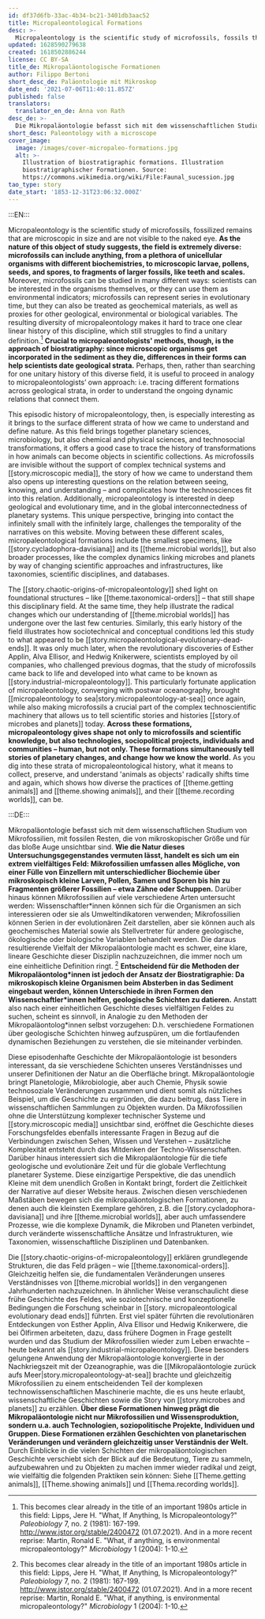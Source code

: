 ```yaml
---
id: df37d6fb-33ac-4b34-bc21-3401db3aac52
title: Micropaleontological Formations
desc: >-
  Micropaleontology is the scientific study of microfossils, fossils that are microscopic in size and therefore not visible to the naked eye. Here, the explanation  – and appropriation – of micropaleontology’s methodological approaches retraces the history of the field. 
updated: 1628590279638
created: 1618502886244
license: CC BY-SA
title_de: Mikropaläontologische Formationen
author: Filippo Bertoni
short_desc_de: Paläontologie mit Mikroskop
date_end: '2021-07-06T11:40:11.857Z'
published: false
translators:
  translator_en_de: Anna von Rath
desc_de: >-
  Die Mikropaläontologie befasst sich mit dem wissenschaftlichen Studium von Mikrofossilien, Fossilien von mikroskopischer Größe, die mit bloßem Auge nicht erkennbar sind. Hier zeichnet die Erklärung – und Aneignung – mikropaläontologischer Methoden die Geschichte der Disziplin nach.
short_desc: Paleontology with a microscope
cover_image:
  image: /images/cover-micropaleo-formations.jpg
  alt: >-
    Illustration of biostratigraphic formations. Illustration
    biostratigraphischer Formationen. Source:
    https://commons.wikimedia.org/wiki/File:Faunal_sucession.jpg
tao_type: story
date_start: '1853-12-31T23:06:32.000Z'
---
```


:::EN:::

Micropaleontology is the scientific study of microfossils, fossilized remains that are microscopic in size and are not visible to the naked eye. **As the nature of this object of study suggests, the field is extremely diverse: microfossils can include anything, from a plethora of unicellular organisms with different biochemistries, to microscopic larvae, pollens, seeds, and spores, to fragments of larger fossils, like teeth and scales.** Moreover, microfossils can be studied in many different ways: scientists can be interested in the organisms themselves, or they can use them as environmental indicators; microfossils can represent series in evolutionary time, but they can also be treated as geochemical materials, as well as proxies for other geological, environmental or biological variables. The resulting diversity of micropaleontology makes it hard to trace one clear linear history of this discipline, which still struggles to find a unitary definition.[^1] **Crucial to micropaleontologists' methods, though, is the approach of biostratigraphy: since microscopic organisms get incorporated in the sediment as they die, differences in their forms can help scientists date geological strata.** Perhaps, then, rather than searching for one unitary history of this diverse field, it is useful to proceed in analogy to micropaleontologists’ own approach: i.e. tracing different formations across geological strata, in order to understand the ongoing dynamic relations that connect them.

This episodic history of micropaleontology, then, is especially interesting as it brings to the surface different strata of how we came to understand and define nature. As this field brings together planetary sciences, microbiology, but also chemical and physical sciences, and technosocial transformations, it offers a good case to trace the history of transformations in how animals can become objects in scientific collections. As microfossils are invisible without the support of complex technical systems and [[story.microscopic media]], the story of how we came to understand them also opens up interesting questions on the relation between seeing, knowing, and understanding – and complicates how the technosciences fit into this relation. Additionally, micropaleontology is interested in deep geological and evolutionary time, and in the global interconnectedness of planetary systems. This unique perspective, bringing into contact the infinitely small with the infinitely large, challenges the temporality of the narratives on this website. Moving between these different scales, micropaleontological formations include the smallest specimens, like [[story.cycladophora-davisiana]] and its [[theme.microbial worlds]], but also broader processes, like the complex dynamics linking microbes and planets by way of changing scientific approaches and infrastructures, like taxonomies, scientific disciplines, and databases.

The [[story.chaotic-origins-of-micropaleontology]] shed light on foundational structures – like [[theme.taxonomical-orders]] – that still shape this disciplinary field. At the same time, they help illustrate the radical changes which our understanding of [[theme.microbial worlds]] has undergone over the last few centuries. Similarly, this early history of the field illustrates how sociotechnical and conceptual conditions led this study to what appeared to be [[story.micropaleontological-evolutionary-dead-ends]]. It was only much later, when the revolutionary discoveries of Esther Applin, Alva Ellisor, and Hedwig Knikerwere, scientists employed by oil companies, who challenged previous dogmas, that the study of microfossils came back to life and developed into what came to be known as [[story.industrial-micropaleontology]]. This particularly fortunate application of micropaleontology, converging with postwar oceanography, brought [[micropaleontology to sea|story.micropaleontology-at-sea]] once again, while also making microfossils a crucial part of the complex technoscientific machinery that allows us to tell scientific stories and histories [[story.of microbes and planets]] today. **Across these formations, micropaleontology gives shape not only to microfossils and scientific knowledge, but also technologies, sociopolitical projects, individuals and communities – human, but not only. These formations simultaneously tell stories of planetary changes, and change how we know the world.** As you dig into these strata of micropaleontological history, what it means to collect, preserve, and understand 'animals as objects' radically shifts time and again, which shows how diverse the practices of [[theme.getting animals]] and [[theme.showing animals]], and their [[theme.recording worlds]], can be.

[^1]: This becomes clear already in the title of an important 1980s article in this field: Lipps, Jere H. "What, If Anything, Is Micropaleontology?" _Paleobiology_ 7, no. 2 (1981): 167-199. http://www.jstor.org/stable/2400472 (01.07.2021). And in a more recent reprise: Martin, Ronald E. "What, if anything, is environmental micropaleontology?" _Microbiology_ 1 (2004): 1-10.

:::DE:::

Mikropaläontologie befasst sich mit dem wissenschaftlichen Studium von Mikrofossilien, mit fossilen Resten, die von mikroskopischer Größe und für das bloße Auge unsichtbar sind. **Wie die Natur dieses Untersuchungsgegenstandes vermuten lässt, handelt es sich um ein extrem vielfältiges Feld: Mikrofossilien umfassen alles Mögliche, von einer Fülle von Einzellern mit unterschiedlicher Biochemie über mikroskopisch kleine Larven, Pollen, Samen und Sporen bis hin zu Fragmenten größerer Fossilien – etwa Zähne oder Schuppen.** Darüber hinaus können Mikrofossilien auf viele verschiedene Arten untersucht werden: Wissenschaftler\*innen können sich für die Organismen an sich interessieren oder sie als Umweltindikatoren verwenden; Mikrofossilien können Serien in der evolutionären Zeit darstellen, aber sie können auch als geochemisches Material sowie als Stellvertreter für andere geologische, ökologische oder biologische Variablen behandelt werden. Die daraus resultierende Vielfalt der Mikropaläontologie macht es schwer, eine klare, lineare Geschichte dieser Disziplin nachzuzeichnen, die immer noch um eine einheitliche Definition ringt. [^1] **Entscheidend für die Methoden der Mikropaläontolog\*innen ist jedoch der Ansatz der Biostratigraphie: Da mikroskopisch kleine Organismen beim Absterben in das Sediment eingebaut werden, können Unterschiede in ihren Formen den Wissenschaftler\*innen helfen, geologische Schichten zu datieren.** Anstatt also nach einer einheitlichen Geschichte dieses vielfältigen Feldes zu suchen, scheint es sinnvoll, in Analogie zu den Methoden der Mikropaläontolog\*innen selbst vorzugehen: D.h. verschiedene Formationen über geologische Schichten hinweg aufzuspüren, um die fortlaufenden dynamischen Beziehungen zu verstehen, die sie miteinander verbinden.

Diese episodenhafte Geschichte der Mikropaläontologie ist besonders interessant, da sie verschiedene Schichten unseres Verständnisses und unserer Definitionen der Natur an die Oberfläche bringt. Mikropaläontologie bringt Planetologie, Mikrobiologie, aber auch Chemie, Physik sowie technosoziale Veränderungen zusammen und dient somit als nützliches Beispiel, um die Geschichte zu ergründen, die dazu beitrug, dass Tiere in wissenschaftlichen Sammlungen zu Objekten wurden. Da Mikrofossilien ohne die Unterstützung komplexer technischer Systeme und [[story.microscopic media]] unsichtbar sind, eröffnet die Geschichte dieses Forschungsfeldes ebenfalls interessante Fragen in Bezug auf die Verbindungen zwischen Sehen, Wissen und Verstehen – zusätzliche Komplexität entsteht durch das Mitdenken der Techno-Wissenschaften. Darüber hinaus interessiert sich die Mikropaläontologie für die tiefe geologische und evolutionäre Zeit und für die globale Verflechtung planetarer Systeme. Diese einzigartige Perspektive, die das unendlich Kleine mit dem unendlich Großen in Kontakt bringt, fordert die Zeitlichkeit der Narrative auf dieser Website heraus. Zwischen diesen verschiedenen Maßstäben bewegen sich die mikropaläontologischen Formationen, zu denen auch die kleinsten Exemplare gehören, z.B. die [[story.cycladophora-davisiana]] und ihre [[theme.microbial worlds]], aber auch umfassendere Prozesse, wie die komplexe Dynamik, die Mikroben und Planeten verbindet, durch veränderte wissenschaftliche Ansätze und Infrastrukturen, wie Taxonomien, wissenschaftliche Disziplinen und Datenbanken.

Die [[story.chaotic-origins-of-micropaleontology]] erklären grundlegende Strukturen, die das Feld prägen – wie [[theme.taxonomical-orders]]. Gleichzeitig helfen sie, die fundamentalen Veränderungen unseres Verständnisses von [[theme.microbial worlds]] in den vergangenen Jahrhunderten nachzuzeichnen. In ähnlicher Weise veranschaulicht diese frühe Geschichte des Feldes, wie soziotechnische und konzeptionelle Bedingungen die Forschung scheinbar in [[story. micropaleontological evolutionary dead ends]] führten. Erst viel später führten die revolutionären Entdeckungen von Esther Applin, Alva Ellisor und Hedwig Knikerwere, die bei Ölfirmen arbeiteten, dazu, dass frühere Dogmen in Frage gestellt wurden und das Studium der Mikrofossilien wieder zum Leben erwachte – heute bekannt als [[story.industrial-micropaleontology]]. Diese besonders gelungene Anwendung der Mikropaläontologie konvergierte in der Nachkriegszeit mit der Ozeanographie, was die [[Mikropaläontologie zurück aufs Meer|story.micropaleontology-at-sea]] brachte und gleichzeitig Mikrofossilien zu einem entscheidenden Teil der komplexen technowissenschaftlichen Maschinerie machte, die es uns heute erlaubt, wissenschaftliche Geschichten sowie die Story von [[story.microbes and planets]] zu erzählen. **Über diese Formationen hinweg prägt die Mikropaläontologie nicht nur Mikrofossilien und Wissensproduktion, sondern u.a. auch Technologien, soziopolitische Projekte, Individuen und Gruppen. Diese Formationen erzählen Geschichten von planetarischen Veränderungen und verändern gleichzeitig unser Verständnis der Welt.** Durch Einblicke in die vielen Schichten der mikropaläontologischen Geschichte verschiebt sich der Blick auf die Bedeutung, Tiere zu sammeln, aufzubewahren und zu Objekten zu machen immer wieder radikal und zeigt, wie vielfältig die folgenden Praktiken sein können: Siehe [[Theme.getting animals]], [[Theme.showing animals]] und [[Thema.recording worlds]].

[^1]: Dies wird schon im Titel eines wichtigen Beitrags aus den 1980er Jahren deutlich: Lipps, Jere H. "What, If Anything, Is Micropaleontology?" _Paleobiology_ 7, Nr. 2 (1981): 167-199. http://www.jstor.org/stable/2400472 (01.07.2021). Und eine neuere Wiederholung: Martin, Ronald E. "What, if anything, is environmental micropaleontology?" _Microbiology_ 1 (2004): 1-10.
